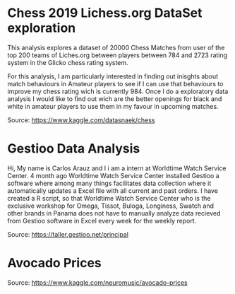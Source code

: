 # Chess 2019 Lichess.org DataSet exploration

This analysis explores a dataset of 20000 Chess Matches from user of the top 200 teams of Liches.org between players between 784 and 2723 rating system in the Glicko chess rating system.

For this analysis, I am particularly interested in finding out inisghts about match behaviours in Amateur players to see if I can use that behaviours to improve my chess rating wich is currently 984. Once I do a exploratory data analysis I would like to find out wich are the better openings for black and white in amateur players to use them in my favour in upcoming matches.


Source: https://www.kaggle.com/datasnaek/chess



# Gestioo Data Analysis
Hi, My name is Carlos Arauz and I i am a intern at Worldtime Watch Service Center.
4 month ago Worldtime Watch Service Center installed Gestioo a software where among many things facilitates data collection where it automatically updates a Excel file with all current and past orders.
I have created a R script, so that Worldtime Watch Service Center who is the exclusive workshop for Omega, Tissot, Buloga, Longiness, Swatch and other brands in Panama does not have to manually analyze data recieved from Gestioo software in Excel every week for the weekly report.

Source: https://taller.gestioo.net/principal

# Avocado Prices





Source: https://www.kaggle.com/neuromusic/avocado-prices


